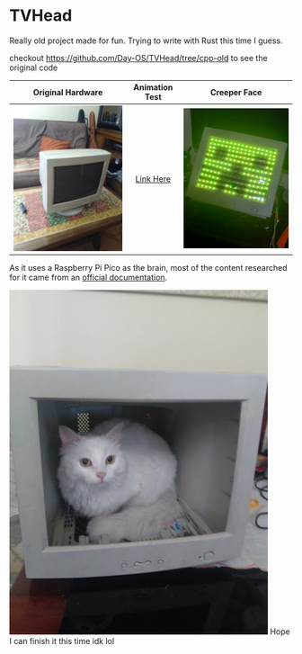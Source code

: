# TVHead

Really old project made for fun. Trying to write with Rust this time I guess.


checkout https://github.com/Day-OS/TVHead/tree/cpp-old to see the original code


Original Hardware             |  Animation Test | Creeper Face
:-------------------------:|:-------------------------:|:-------------------------:
![](./_assets/og_hardware.jpg)  |  [Link Here](_assets/20220301_023326.mp4) | ![](_assets/awman.jpg)


As it uses a Raspberry Pi Pico as the brain, most of the content researched for it came from an [official documentation]([https://link](https://datasheets.raspberrypi.com/pico/getting-started-with-pico.pdf)).


![](_assets/belly.jpg)
Hope I can finish it this time idk lol

